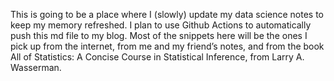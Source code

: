 This is going to be a place where I (slowly) update my data science notes to keep my memory refreshed. I plan to use Github Actions to automatically push this md file to my blog. Most of the snippets here will be the ones I pick up from the internet, from me and my friend’s notes, and from the book All of Statistics: A Concise Course in Statistical Inference, from Larry A. Wasserman.
